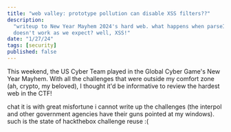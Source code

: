 ```yaml
---
title: "web valley: prototype pollution can disable XSS filters??"
description:
  "writeup to New Year Mayhem 2024's hard web. what happens when parseInt
  doesn't work as we expect? well, XSS!"
date: "1/27/24"
tags: [security]
published: false
---
```


This weekend, the US Cyber Team played in the Global Cyber Game's New Year
Mayhem. With all the challenges that were outside my comfort zone (ah, crypto,
my beloved), I thought it'd be informative to review the hardest web in the CTF!

chat it is with great misfortune i cannot write up the challenges (the interpol
and other government agencies have their guns pointed at my windows). such is
the state of hackthebox challenge reuse :(
